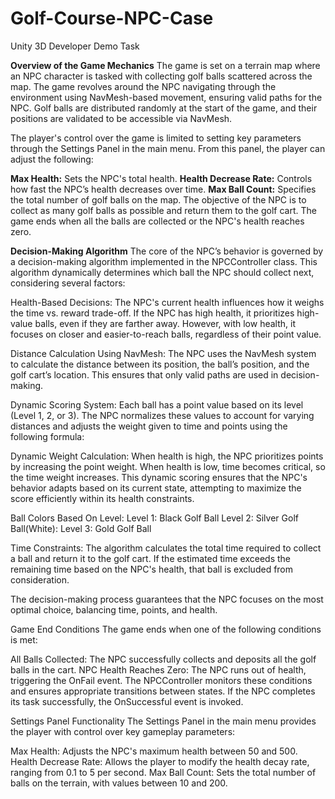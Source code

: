 # Golf-Course-NPC-Case
Unity 3D Developer Demo Task

<b>Overview of the Game Mechanics</b>
The game is set on a terrain map where an NPC character is tasked with collecting golf balls scattered across the map. The game revolves around the NPC navigating through the environment using NavMesh-based movement, ensuring valid paths for the NPC. Golf balls are distributed randomly at the start of the game, and their positions are validated to be accessible via NavMesh.

The player's control over the game is limited to setting key parameters through the Settings Panel in the main menu. From this panel, the player can adjust the following:

<b>Max Health:</b> Sets the NPC's total health.
<b>Health Decrease Rate:</b> Controls how fast the NPC’s health decreases over time.
<b>Max Ball Count:</b> Specifies the total number of golf balls on the map.
The objective of the NPC is to collect as many golf balls as possible and return them to the golf cart. The game ends when all the balls are collected or the NPC's health reaches zero.

<b>Decision-Making Algorithm</b>
The core of the NPC’s behavior is governed by a decision-making algorithm implemented in the NPCController class. This algorithm dynamically determines which ball the NPC should collect next, considering several factors:

Health-Based Decisions:
The NPC's current health influences how it weighs the time vs. reward trade-off. If the NPC has high health, it prioritizes high-value balls, even if they are farther away. However, with low health, it focuses on closer and easier-to-reach balls, regardless of their point value.

Distance Calculation Using NavMesh:
The NPC uses the NavMesh system to calculate the distance between its position, the ball’s position, and the golf cart’s location. This ensures that only valid paths are used in decision-making.

Dynamic Scoring System:
Each ball has a point value based on its level (Level 1, 2, or 3). The NPC normalizes these values to account for varying distances and adjusts the weight given to time and points using the following formula:

Dynamic Weight Calculation:
When health is high, the NPC prioritizes points by increasing the point weight.
When health is low, time becomes critical, so the time weight increases.
This dynamic scoring ensures that the NPC's behavior adapts based on its current state, attempting to maximize the score efficiently within its health constraints.

Ball Colors Based On Level:
Level 1: Black Golf Ball
Level 2: Silver Golf Ball(White):
Level 3: Gold Golf Ball

Time Constraints:
The algorithm calculates the total time required to collect a ball and return it to the golf cart. If the estimated time exceeds the remaining time based on the NPC's health, that ball is excluded from consideration.

The decision-making process guarantees that the NPC focuses on the most optimal choice, balancing time, points, and health.

Game End Conditions
The game ends when one of the following conditions is met:

All Balls Collected:
The NPC successfully collects and deposits all the golf balls in the cart.
NPC Health Reaches Zero:
The NPC runs out of health, triggering the OnFail event.
The NPCController monitors these conditions and ensures appropriate transitions between states. If the NPC completes its task successfully, the OnSuccessful event is invoked.

Settings Panel Functionality
The Settings Panel in the main menu provides the player with control over key gameplay parameters:

Max Health: Adjusts the NPC's maximum health between 50 and 500.
Health Decrease Rate: Allows the player to modify the health decay rate, ranging from 0.1 to 5 per second.
Max Ball Count: Sets the total number of balls on the terrain, with values between 10 and 200.
